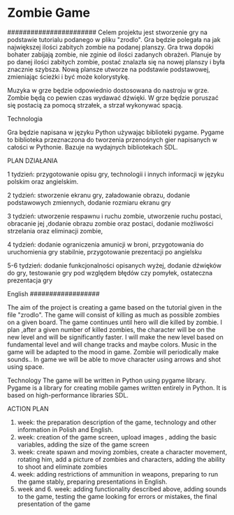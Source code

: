 # Zombie Game


#######################
Celem projektu jest stworzenie gry na podstawie tutorialu podanego w pliku "zrodlo". Gra będzie polegała na jak największej ilości zabitych zombie na podanej planszy. Gra trwa dopóki bohater zabijają zombie, nie zginie od ilości zadanych obrażeń.
Planuje by po danej ilości zabitych zombie, postać znalazła się na nowej planszy i była znacznie szybsza. Nową plansze utworze na podstawie podstawowej, zmieniając ścieżki i być może kolorystykę. 

Muzyka w grze będzie odpowiednio dostosowana do nastroju w grze. Zombie będą co pewien czas wydawać dźwięki.
W grze będzie poruszać się postacią za pomocą strzałek, a strzał wykonywać spacją.


Technologia


Gra będzie napisana w języku Python używając biblioteki pygame. Pygame to biblioteka przeznaczona do tworzenia przenośnych gier napisanych w całości w Pythonie. Bazuje na wydajnych bibliotekach SDL.


PLAN DZIAŁANIA

1 tydzień: przygotowanie opisu gry, technologii i innych informacji w języku polskim oraz angielskim.

2 tydzień: stworzenie ekranu gry, załadowanie obrazu, dodanie podstawowych zmiennych, dodanie rozmiaru ekranu gry

3 tydzień:  utworzenie respawnu i  ruchu zombie, utworzenie ruchu postaci, obracanie jej ,dodanie obrazu zombie oraz postaci, dodanie możliwości strzelania oraz eliminacji zombie,

4 tydzień: dodanie ograniczenia amunicji w broni, przygotowania do uruchomienia gry stabilnie, przygotowanie prezentacji po angielsku

5-6 tydzień: dodanie funkcjonalności opisanych wyżej, dodanie dźwięków do gry, testowanie gry pod względem błędów czy pomyłek, ostateczna prezentacja gry  


English 
##################

The aim of the project is creating a game based on the tutorial given in the file "zrodlo". The game will consist of killing as much as possible zombies on a given board.  The game continues until hero will die killed by zombie.
I plan ,after a given number of killed zombies, the character will be on the new level and will be significantly faster. I will make the new level based on fundamental level and will change tracks and maybe colors.
Music in the game will be adapted to the mood in game. Zombie will periodically make sounds..
In game we will be able to move character using arrows and shot using space.

Technology
The game will be written in Python using pygame library. Pygame is a library for creating mobile games written entirely in Python. It is based on high-performance libraries SDL.

ACTION PLAN

1. week: the preparation description of the game, technology and other information in Polish and English.
2. week: creation of the game screen, upload images , adding the basic variables, adding the size of the game screen
3. week: create spawn and moving zombies, create a character movement, rotating him, add a picture of zombies and characters, adding the ability to shoot and eliminate zombies
4. week: adding restrictions of ammunition in weapons, preparing to run the game stably, preparing presentations in English.
5. week and 6. week: adding functionality described above, adding sounds to the game, testing the game looking for errors or mistakes, the final presentation of the game
